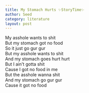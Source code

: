 ```yaml
---
title: My Stomach Hurts ✨StoryTime✨
author: Seed
category: literature
layout: post
---
```

My asshole wants to shit  
But my stomach got no food  
So it just go gur gur  
But my asshole wants to shit  
And my stomach goes hurt hurt  
But I ain't gotta shit  
Cause I got no food in me  
But the asshole wanna shit  
And my stomach go gur gur  
Cause it got no food  